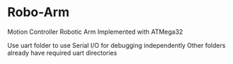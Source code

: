 # Robo-Arm
Motion Controller Robotic Arm Implemented with ATMega32

Use uart folder to use Serial I/O for debugging independently
Other folders already have required uart directories
